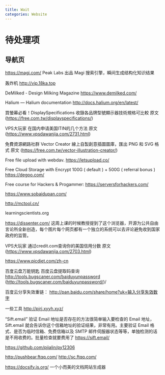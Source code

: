 ```yaml
---
title: Wait
categories: Website
---
```


# 待处理项

## 导航页

https://magi.com/
Peak Labs 出品 Magi 搜索引擎，瞬间生成结构化知识结果

轰炸机
http://vip.18ka.top

DeMilked - Design Milking Magazine
https://www.demilked.com/

Halium — Halium documentation
http://docs.halium.org/en/latest/

買螢幕必看！DisplaySpecifications 收錄各品牌型號顯示器技術規格可比較 原文 (https://free.com.tw/displayspecifications/)

VPS大玩家
在国内申请美国ITIN的几个方法 原文 (https://www.vpsdawanjia.com/2731.html)

免費資源網路社群
Vector Creator 線上自製創意插圖圖庫，匯出 PNG 和 SVG 格式 原文 (https://free.com.tw/vector-illustration-creator/)

Free file upload with webdav.
https://letsupload.co/

Free Cloud Storage with Encrypt
100G ( default ) + 500G ( referral bonus )
https://degoo.com/

Free course for Hackers & Progammer:
https://serversforhackers.com/

https://www.sobaidupan.com/

http://mctool.cn/

learningscientists.org

https://dissenter.com/
这周上课的时候教授提到了这个浏览器，开源为公共自由言论所全新创造，每个图片每个网页都有一个独立的系统可以去评论避免收到国家政府的监管。

VPS大玩家
通过credit.com查询你的美国信用分数 原文 (https://www.vpsdawanjia.com/2703.html)

https://www.picdiet.com/zh-cn

百度云盘万能钥匙
百度云盘提取码查询
http://tools.bugscaner.com/baiduyunpassword (http://tools.bugscaner.com/baiduyunpassword/)/

百度云分享失效重链：
http://pan.baidu.com/share/home?uk=输入分享失效数字

一些工具
http://pjrj.xyyh.xyz/

“Sift.email”
验证 Email 地址是否存在的方法很简单输入要检查的 Email 地址，Sift.email 就会告诉你这个信箱地址的验证结果，非常有用。主要验证 Email 格式、是否为临时信箱、免费信箱以及 SMTP 邮件伺服器状态等等，单独检测的话是不用收费的。批量检查就要费用了
https://sift.email/


https://github.com/pjialin/py12306


http://pushbear.ftqq.com/
http://sc.ftqq.com/

https://docsify.js.org/
一个小而美的文档网站生成器



